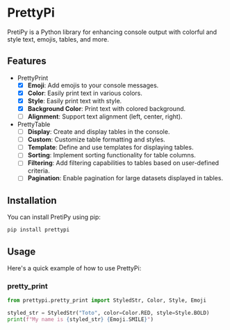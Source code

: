 # PrettyPi

PretiPy is a Python library for enhancing console output with colorful and style text, emojis, tables, and more.

## Features
- PrettyPrint
  - [x] **Emoji**: Add emojis to your console messages.
  - [x] **Color**: Easily print text in various colors.
  - [x] **Style**: Easily print text with style.
  - [x] **Background Color**: Print text with colored background.
  - [ ] **Alignment**: Support text alignment (left, center, right).
- PrettyTable
  - [ ] **Display**: Create and display tables in the console.
  - [ ] **Custom**: Customize table formatting and styles.
  - [ ] **Template**: Define and use templates for displaying tables.
  - [ ] **Sorting**: Implement sorting functionality for table columns.
  - [ ] **Filtering**: Add filtering capabilities to tables based on user-defined criteria.
  - [ ] **Pagination**: Enable pagination for large datasets displayed in tables.

## Installation
You can install PretiPy using pip:

```bash
pip install prettypi
```

## Usage
Here's a quick example of how to use PrettyPi:

### pretty_print
```python
from prettypi.pretty_print import StyledStr, Color, Style, Emoji

styled_str = StyledStr("Toto", color=Color.RED, style=Style.BOLD)
print(f"My name is {styled_str} {Emoji.SMILE}")
```

